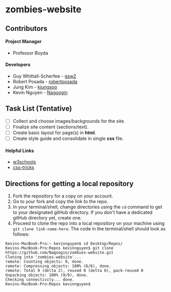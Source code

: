 # zombies-website

## Contributors
#### Project Manager
* Professor Boyda

#### Developers
* Guy Whittall-Scherfee - [gsw2](https://github.com/gsw2)
* Robert Posada - [robertposada](https://github.com/robertposada)
* Jung Kim - [kjungsoo](http://github.com/kjungsoo)
* Kevin Nguyen - [Nagoogin](https://github.com/Nagoogin)

## Task List (Tentative)
- [ ] Collect and choose images/backgrounds for the site.
- [ ] Finalize site content (sections/text).
- [ ] Create basic layout for page(s) in **html**.
- [ ] Create style guide and consolidate in single **css** file.

#### Helpful Links
* [w3schools](http://www.w3schools.com/)
* [css-tricks](https://css-tricks.com/almanac/)

## Directions for getting a local repository
1. Fork the repository for a copy on your account.
2. Go to your fork and copy the link to the repo.
3. In your terminal/shell, change directories using the `cd` command to get to your designated gitHub directory. If you don't have a dedicated gitHub directory yet, create one.
4. Proceed to clone the repo into a local repository on your machine using `git clone link-name-here`. The code in the terminal/shell should look as follows:
```
Kevins-MacBook-Pro:~ kevinnguyen$ cd Desktop/Repos/
Kevins-MacBook-Pro:Repos kevinnguyen$ git clone https://github.com/Nagoogin/zombies-website.git
Cloning into 'zombies-website'...
remote: Counting objects: 9, done.
remote: Compressing objects: 100% (6/6), done.
remote: Total 9 (delta 2), reused 0 (delta 0), pack-reused 0
Unpacking objects: 100% (9/9), done.
Checking connectivity... done.
Kevins-MacBook-Pro:Repos kevinnguyen$
```


